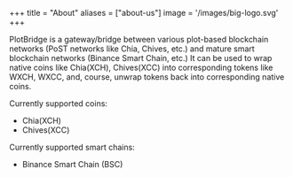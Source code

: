 +++
title = "About"
aliases = ["about-us"]
image = '/images/big-logo.svg'
+++

PlotBridge is a gateway/bridge between various plot-based blockchain networks (PoST networks like Chia, Chives, etc.) and mature smart blockchain networks (Binance Smart Chain, etc.)
It can be used to wrap native coins like Chia(XCH), Chives(XCC) into corresponding tokens like WXCH, WXCC, and, course, unwrap tokens back into corresponding native coins.

Currently supported coins:
- Chia(XCH)
- Chives(XCC)

Currently supported smart chains:
- Binance Smart Chain (BSC)
